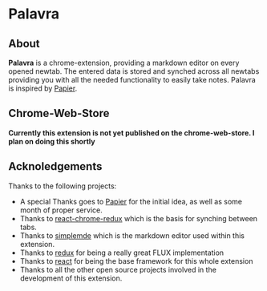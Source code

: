 # Palavra

## About

**Palavra** is a chrome-extension, providing a markdown editor on every opened
newtab. The entered data is stored and synched across all newtabs providing you
with all the needed functionality to easily take notes. Palavra is inspired by
[Papier](https://getpapier.com/).

## Chrome-Web-Store

**Currently this extension is not yet published on the chrome-web-store. I plan
on doing this shortly**

## Acknoledgements

Thanks to the following projects:

- A special Thanks goes to [Papier](https://getpapier.com/) for the initial idea, as well as some month of proper service.
- Thanks to [react-chrome-redux](https://github.com/tshaddix/react-chrome-redux) which is the basis for synching between tabs.
- Thanks to [simplemde](https://simplemde.com/) which is the markdown editor used within this extension.
- Thanks to [redux](https://github.com/reactjs/redux) for being a really great FLUX implementation
- Thanks to [react](https://facebook.github.io/react/) for being the base framework for this whole extension
- Thanks to all the other open source projects involved in the development of
  this extension.
